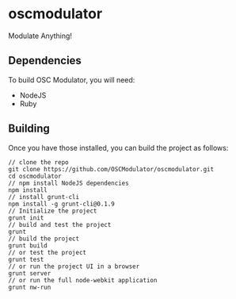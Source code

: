 oscmodulator
============

Modulate Anything!

Dependencies
-------------
To build OSC Modulator, you will need:
* NodeJS
* Ruby

Building
--------
Once you have those installed, you can build the project as follows:

    // clone the repo
    git clone https://github.com/OSCModulator/oscmodulator.git
    cd oscmodulator
    // npm install NodeJS dependencies
    npm install
    // install grunt-cli
    npm install -g grunt-cli@0.1.9
    // Initialize the project
    grunt init
    // build and test the project
    grunt
    // build the project
    grunt build
    // or test the project
    grunt test
    // or run the project UI in a browser
    grunt server
    // or run the full node-webkit application
    grunt nw-run
